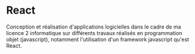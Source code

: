 # React

Conception et réalisation d'applications logicielles dans le cadre de ma licence 2 informatique sur différents travaux réalisés en programmation objet (javascript), notamment l'utilisation d'un framework javascript qu'est React.
